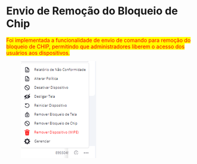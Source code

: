 # Envio de Remoção do Bloqueio de Chip

<mark style="color:red;">Foi implementada a funcionalidade de envio de comando para remoção do bloqueio de CHIP, permitindo que administradores liberem o acesso dos usuários aos dispositivos.</mark>&#x20;

<figure><img src="../../.gitbook/assets/image (219).png" alt=""><figcaption></figcaption></figure>

